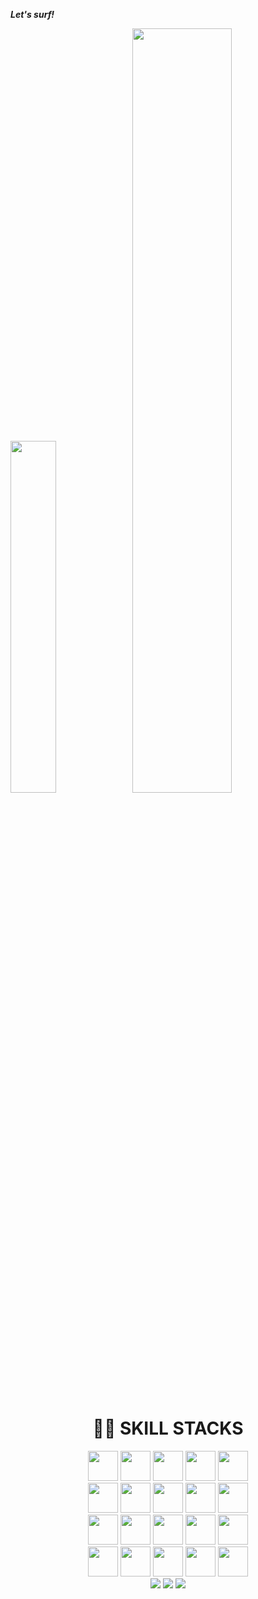  **_Let's surf!_**

<div>
<img src="https://github-readme-stats.vercel.app/api/top-langs/?username=letsplaycoding&layout=donut&show_icons=true&theme=material-palenight&hide_border=true&bg_color=20232a&icon_color=571093&text_color=fff&title_color=58A6FF&count_private=true&exclude_repo=Face-Transfer-Application" width=38% />

<img src="https://github-readme-stats.vercel.app/api?username=letsplaycoding&show_icons=true&theme=material-palenight&hide_border=true&bg_color=20232a&icon_color=58A6FF&text_color=fff&title_color=58A6FF&count_private=true" width=56% />
</div>

<div align=center><h1> 🏄‍♂️ SKILL STACKS</h1></div>
<div align=center>
  <img src="https://skillicons.dev/icons?i=java" width="48">
  <img src="https://skillicons.dev/icons?i=html" width="48"> 
  <img src="https://skillicons.dev/icons?i=css" width="48"> 
  <img src="https://skillicons.dev/icons?i=js" width="48"> 
  <img src="https://skillicons.dev/icons?i=jquery" width="48">
<br>
  <img src="https://skillicons.dev/icons?i=mysql" width="48">  
  <img src="https://skillicons.dev/icons?i=vue" width="48"> 
  <img src="https://skillicons.dev/icons?i=nodejs" width="48">
  <img src="https://skillicons.dev/icons?i=spring" width="48"> 
  <img src="https://skillicons.dev/icons?i=bootstrap" width="48">
<br>
  <img src="https://skillicons.dev/icons?i=linux" width="48"> 
  <img src="https://skillicons.dev/icons?i=git" width="48">
  <img src="https://skillicons.dev/icons?i=github" width="48">
  <img src="https://skillicons.dev/icons?i=discord" width="48">
  <img src="https://skillicons.dev/icons?i=bots" width="48">
<br>
  <img src="https://skillicons.dev/icons?i=eclipse" width="48">
  <img src="https://skillicons.dev/icons?i=figma" width="48">
  <img src="https://skillicons.dev/icons?i=idea" width="48">
  <img src="https://skillicons.dev/icons?i=notion" width="48">
  <img src="https://skillicons.dev/icons?i=vscode" width="48">
<br>
<img src="https://a11ybadges.com/badge?logo=oracle">
<img src="https://a11ybadges.com/badge?logo=mariadb">
<img src="https://a11ybadges.com/badge?logo=apachetomcat">
</div>

<br>

<br>

<!--![](./profile-3d-contrib/profile-gitblock.svg)
-->
